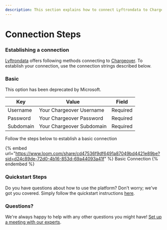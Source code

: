 ```yaml
---
description: This section explains how to connect Lyftrondata to Chargeover.
---
```


# Connection Steps

### Establishing a connection

[Lyftrondata](https://www.lyftrondata.com) offers following methods connecting to [Chargeover](https://www.lyftrondata.com/integration/business-analytics/Chargeover/). To establish your connection, use the connection strings described below.

### Basic

This option has been deprecated by Microsoft.

| Key       | Value                     | Field    |
| --------- | ------------------------- | -------- |
| Username  | Your Chargeover Username  | Required |
| Password  | Your Chargeover Password  | Required |
| Subdomain | Your Chargeover Subdomain | Required |

Follow the steps below to establish a basic connection

{% embed url="https://www.loom.com/share/cd47536f9df6491a87049bd4421e89be?sid=d24c89de-72d0-4b16-853d-69a44093a41f" %}
Basic Connection
{% endembed %}

### Quickstart Steps

Do you have questions about how to use the platform? Don't worry; we've got you covered. Simply follow the quickstart instructions [here](./).

### Questions? <a href="#questions" id="questions"></a>

We're always happy to help with any other questions you might have! [Set up a meeting with our experts](https://www.lyftrondata.com/book-a-meeting/).
